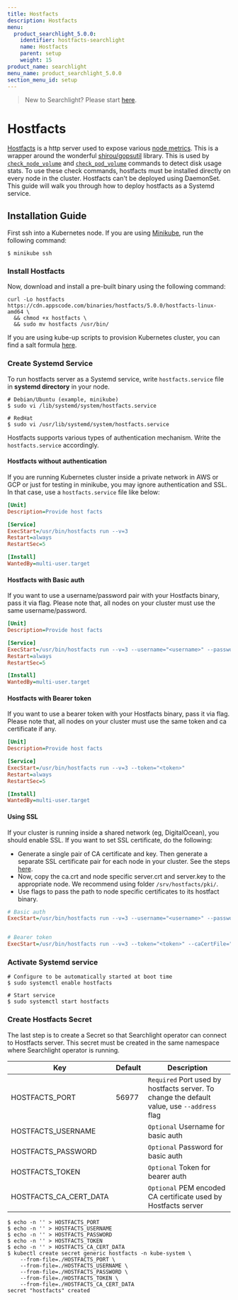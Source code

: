 ```yaml
---
title: Hostfacts
description: Hostfacts
menu:
  product_searchlight_5.0.0:
    identifier: hostfacts-searchlight
    name: Hostfacts
    parent: setup
    weight: 15
product_name: searchlight
menu_name: product_searchlight_5.0.0
section_menu_id: setup
---
```


> New to Searchlight? Please start [here](/docs/concepts/README.md).

# Hostfacts
[Hostfacts](/docs/reference/hostfacts/hostfacts_run.md) is a http server used to expose various [node metrics](/pkg/hostfacts/server.go#L32). This is a wrapper around the wonderful [shirou/gopsutil](https://github.com/shirou/gopsutil) library. This is used by [`check_node_volume`](/docs/guides/node-alerts/node_volume.md) and [`check_pod_volume`](/docs/guides/pod-alerts/pod_volume.md) commands to detect disk usage stats. To use these check commands, hostfacts must be installed directly on every node in the cluster. Hostfacts can't be deployed using DaemonSet. This guide will walk you through how to deploy hostfacts as a Systemd service.

## Installation Guide
First ssh into a Kubernetes node. If you are using [Minikube](https://github.com/kubernetes/minikube), run the following command:
```console
$ minikube ssh
```

### Install Hostfacts
Now, download and install a pre-built binary using the following command:
```console
curl -Lo hostfacts https://cdn.appscode.com/binaries/hostfacts/5.0.0/hostfacts-linux-amd64 \
  && chmod +x hostfacts \
  && sudo mv hostfacts /usr/bin/
```

If you are using kube-up scripts to provision Kubernetes cluster, you can find a salt formula [here](https://github.com/appscode/kubernetes/tree/1.5.7-ac/cluster/saltbase/salt/appscode-hostfacts).


### Create Systemd Service
To run hostfacts server as a Systemd service, write `hostfacts.service` file in __systemd directory__ in your node.
```console
# Debian/Ubuntu (example, minikube)
$ sudo vi /lib/systemd/system/hostfacts.service

# RedHat
$ sudo vi /usr/lib/systemd/system/hostfacts.service
```

Hostfacts supports various types of authentication mechanism. Write the `hostfacts.service` accordingly.

#### Hostfacts without authentication
If you are running Kubernetes cluster inside a private network in AWS or GCP or just for testing in minikube, you may ignore authentication and SSL. In that case, use a `hostfacts.service` file like below:

```ini
[Unit]
Description=Provide host facts

[Service]
ExecStart=/usr/bin/hostfacts run --v=3
Restart=always
RestartSec=5

[Install]
WantedBy=multi-user.target
```

#### Hostfacts with Basic auth
If you want to use a username/password pair with your Hostfacts binary, pass it via flag. Please note that, all nodes on your cluster must use the same username/password.

```ini
[Unit]
Description=Provide host facts

[Service]
ExecStart=/usr/bin/hostfacts run --v=3 --username="<username>" --password="<password>"
Restart=always
RestartSec=5

[Install]
WantedBy=multi-user.target
```

#### Hostfacts with Bearer token
If you want to use a bearer token with your Hostfacts binary, pass it via flag. Please note that, all nodes on your cluster must use the same token and ca certificate if any.

```ini
[Unit]
Description=Provide host facts

[Service]
ExecStart=/usr/bin/hostfacts run --v=3 --token="<token>"
Restart=always
RestartSec=5

[Install]
WantedBy=multi-user.target
```

#### Using SSL
If your cluster is running inside a shared network (eg, DigitalOcean), you should enable SSL. If you want to set SSL certificate, do the following:

 - Generate a single pair of CA certificate and key. Then generate a separate SSL certificate pair for each node in your cluster. See the steps [here](/docs/concepts/certificate.md).
 - Now, copy the ca.crt and node specific server.crt and server.key to the appropriate node. We recommend using folder `/srv/hostfacts/pki/`.
 - Use flags to pass the path to node specific certificates to its hostfact binary.

```ini
# Basic auth
ExecStart=/usr/bin/hostfacts run --v=3 --username="<username>" --password="<password>" --caCertFile="<path to ca cert file>" --certFile="<path to server cert file>" --keyFile="<path to server key file>"


# Bearer token
ExecStart=/usr/bin/hostfacts run --v=3 --token="<token>" --caCertFile="<path to ca cert file>" --certFile="<path to server cert file>" --keyFile="<path to server key file>"
```

### Activate Systemd service

```console
# Configure to be automatically started at boot time
$ sudo systemctl enable hostfacts

# Start service
$ sudo systemctl start hostfacts
```

### Create Hostfacts Secret
The last step is to create a Secret so that Searchlight operator can connect to Hostfacts server. This secret must be created in the same namespace where Searchlight operator is running.

| Key                    | Default | Description
|------------------------|---------|-------------|
| HOSTFACTS_PORT         | 56977   | `Required` Port used by hostfacts server. To change the default value, use `--address` flag |
| HOSTFACTS_USERNAME     |         | `Optional` Username for basic auth                                                          |
| HOSTFACTS_PASSWORD     |         | `Optional` Password for basic auth                                                          |
| HOSTFACTS_TOKEN        |         | `Optional` Token for bearer auth                                                            |
| HOSTFACTS_CA_CERT_DATA |         | `Optional` PEM encoded CA certificate used by Hostfacts server                              |

```console
$ echo -n '' > HOSTFACTS_PORT
$ echo -n '' > HOSTFACTS_USERNAME
$ echo -n '' > HOSTFACTS_PASSWORD
$ echo -n '' > HOSTFACTS_TOKEN
$ echo -n '' > HOSTFACTS_CA_CERT_DATA
$ kubectl create secret generic hostfacts -n kube-system \
    --from-file=./HOSTFACTS_PORT \
    --from-file=./HOSTFACTS_USERNAME \
    --from-file=./HOSTFACTS_PASSWORD \
    --from-file=./HOSTFACTS_TOKEN \
    --from-file=./HOSTFACTS_CA_CERT_DATA
secret "hostfacts" created
```
